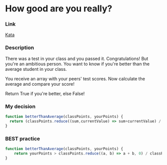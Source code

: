 # How good are you really?

### Link

[Kata](https://www.codewars.com/kata/5601409514fc93442500010b/train/javascript)

### Description

There was a test in your class and you passed it. Congratulations!
But you're an ambitious person. You want to know if you're better than the average student in your class.

You receive an array with your peers' test scores. Now calculate the average and compare your score!

Return True if you're better, else False!


### My decision

```javascript
function betterThanAverage(classPoints, yourPoints) {
  return (classPoints.reduce((sum,currentValue) => sum+currentValue) / classPoints.length) <  yourPoints
}

```

### BEST practice

```javascript
function betterThanAverage(classPoints, yourPoints) {
    return yourPoints > classPoints.reduce((a, b) => a + b, 0) / classPoints.length;
}  
```
